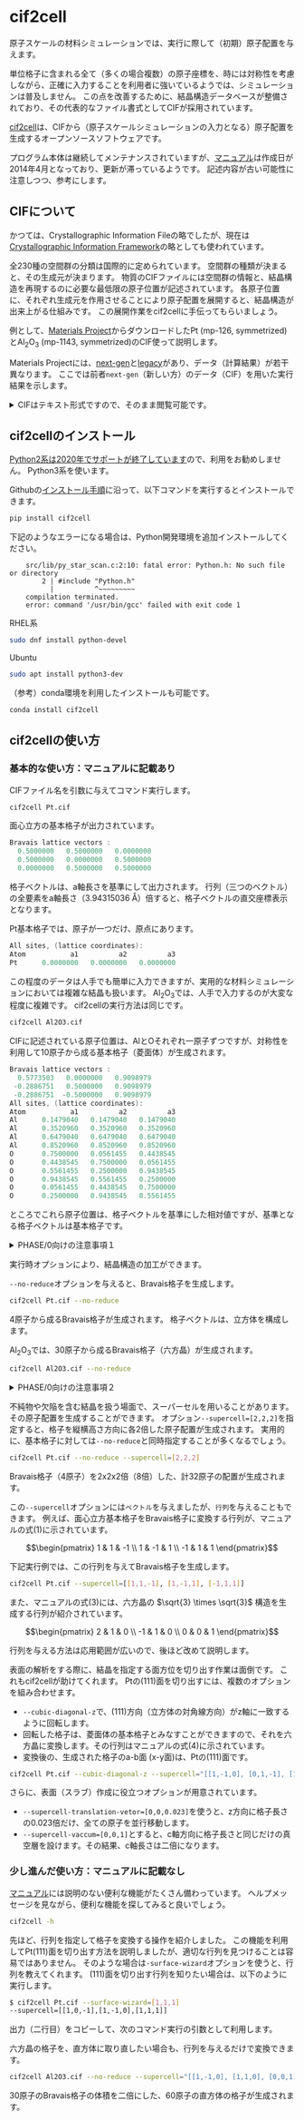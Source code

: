 # cif2cell

原子スケールの材料シミュレーションでは、実行に際して（初期）原子配置を与えます。

単位格子に含まれる全て（多くの場合複数）の原子座標を、時には対称性を考慮しながら、正確に入力することを利用者に強いているようでは、シミュレーションは普及しません。
この点を改善するために、結晶構造データベースが整備されており、その代表的なファイル書式としてCIFが採用されています。

[cif2cell](https://github.com/torbjornbjorkman/cif2cell)は、CIFから（原子スケールシミュレーションの入力となる）原子配置を生成するオープンソースソフトウェアです。

プログラム本体は継続してメンテナンスされていますが、[マニュアル](https://github.com/torbjornbjorkman/cif2cell/blob/master/docs/cif2cell.pdf)は作成日が2014年4月となっており、更新が滞っているようです。
記述内容が古い可能性に注意しつつ、参考にします。

## CIFについて

かつては、Crystallographic Information Fileの略でしたが、現在は[Crystallographic Information Framework](https://www.iucr.org/resources/cif)の略としても使われています。

全230種の空間群の分類は国際的に定められています。
空間群の種類が決まると、その生成元が決まります。
物質のCIFファイルには空間群の情報と、結晶構造を再現するのに必要な最低限の原子位置が記述されています。
各原子位置に、それぞれ生成元を作用させることにより原子配置を展開すると、結晶構造が出来上がる仕組みです。
この展開作業をcif2cellに手伝ってもらいましょう。

例として、[Materials Project](https://materialsproject.org)からダウンロードしたPt (mp-126, symmetrized)とAl<sub>2</sub>O<sub>3</sub> (mp-1143, symmetrized)のCIF使って説明します。

Materials Projectには、[next-gen](https://next-gen.materialsproject.org/)と[legacy](https://legacy.materialsproject.org/)があり、データ（計算結果）が若干異なります。
ここでは前者`next-gen`（新しい方）のデータ（CIF）を用いた実行結果を示します。

<details>

<summary>CIFはテキスト形式ですので、そのまま閲覧可能です。</summary>

多くの場合格子は、Bravais格子で与えられています。
長さの単位はÅです。

```C
_cell_length_a   3.94315036
_cell_length_b   3.94315036
_cell_length_c   3.94315036
_cell_angle_alpha   90.00000000
_cell_angle_beta   90.00000000
_cell_angle_gamma   90.00000000
```

対称性に関する情報を含みます。

```C
_symmetry_space_group_name_H-M   Fm-3m
（略）
_symmetry_Int_Tables_number   225
（略）
loop_
 _symmetry_equiv_pos_site_id
 _symmetry_equiv_pos_as_xyz
  1  'x, y, z'
  2  '-x, -y, -z'
  3  '-y, x, z'
  4  'y, -x, -z'
  5  '-x, -y, z'
（略）
```

原子位置の情報です。

```C
  Pt  Pt0  4  0.00000000  0.00000000  0.00000000  1
```

</details>

## cif2cellのインストール

[Python2系は2020年でサポートが終了しています](https://www.python.org/doc/sunset-python-2/)ので、利用をお勧めしません。
Python3系を使います。

Githubの[インストール手順](https://github.com/torbjornbjorkman/cif2cell#installation-instructions)に沿って、以下コマンドを実行するとインストールできます。

```sh
pip install cif2cell
```

下記のようなエラーになる場合は、Python開発環境を追加インストールしてください。

```
    src/lib/py_star_scan.c:2:10: fatal error: Python.h: No such file or directory
        2 | #include "Python.h"
          |          ^~~~~~~~~~
    compilation terminated.
    error: command '/usr/bin/gcc' failed with exit code 1
```

RHEL系

```sh
sudo dnf install python-devel
```

Ubuntu

```sh
sudo apt install python3-dev
```

（参考）conda環境を利用したインストールも可能です。

```sh
conda install cif2cell
```

## cif2cellの使い方

### 基本的な使い方：マニュアルに記載あり

CIFファイル名を引数に与えてコマンド実行します。

```sh
cif2cell Pt.cif
```

面心立方の基本格子が出力されています。

```C
Bravais lattice vectors :
  0.5000000   0.5000000   0.0000000
  0.5000000   0.0000000   0.5000000
  0.0000000   0.5000000   0.5000000
```

格子ベクトルは、a軸長さを基準にして出力されます。
行列（三つのベクトル）の全要素をa軸長さ（3.94315036 Å）倍すると、格子ベクトルの直交座標表示となります。

Pt基本格子では、原子が一つだけ、原点にあります。

```C
All sites, (lattice coordinates):
Atom           a1          a2          a3
Pt      0.0000000   0.0000000   0.0000000
```

この程度のデータは人手でも簡単に入力できますが、実用的な材料シミュレーションにおいては複雑な結晶も扱います。
Al<sub>2</sub>O<sub>3</sub>では、人手で入力するのが大変な程度に複雑です。
cif2cellの実行方法は同じです。

```sh
cif2cell Al2O3.cif
```

CIFに記述されている原子位置は、AlとOそれぞれ一原子ずつですが、対称性を利用して10原子から成る基本格子（菱面体）が生成されます。

```C
Bravais lattice vectors :
  0.5773503   0.0000000   0.9098979
 -0.2886751   0.5000000   0.9098979
 -0.2886751  -0.5000000   0.9098979
All sites, (lattice coordinates):
Atom           a1          a2          a3
Al      0.1479040   0.1479040   0.1479040
Al      0.3520960   0.3520960   0.3520960
Al      0.6479040   0.6479040   0.6479040
Al      0.8520960   0.8520960   0.8520960
O       0.7500000   0.0561455   0.4438545
O       0.4438545   0.7500000   0.0561455
O       0.5561455   0.2500000   0.9438545
O       0.9438545   0.5561455   0.2500000
O       0.0561455   0.4438545   0.7500000
O       0.2500000   0.9438545   0.5561455
```

ところでこれら原子位置は、格子ベクトルを基準にした相対値ですが、基準となる格子ベクトルは基本格子です。

<details>

<summary>PHASE/0向けの注意事項１</summary>

PHASE/0の入力ファイルでは、`coordinate_system = internal`（既定値）で指定する原子位置は、Bravais格子を基準にした相対的な値です。
そのため上記数値そのままでは利用できません。
利用方法はこの後述べます。
なお、Ptは(0,0,0)にのみ原子があるので、どちらの格子ベクトルを基準にしても同じです。

</details>

実行時オプションにより、結晶構造の加工ができます。

`--no-reduce`オプションを与えると、Bravais格子を生成します。

```sh
cif2cell Pt.cif --no-reduce
```

4原子から成るBravais格子が生成されます。
格子ベクトルは、立方体を構成します。

Al<sub>2</sub>O<sub>3</sub>では、30原子から成るBravais格子（六方晶）が生成されます。

```sh
cif2cell Al2O3.cif --no-reduce
```

<details>

<summary>PHASE/0向けの注意事項２</summary>

この座標値はBravais格子ベクトルを基準にしていますので、PHASE/0入力ファイルでそのまま利用できます。

[Bravais格子30原子のPHASE/0入力ファイル](nfinpB.data)

座標値はそのままに、基本格子では等価な位置の原子を削除（コメントアウト）すると、基本格子10原子用の原子位置となります。

[基本格子10原子のPHASE/0入力ファイル](nfinpP.data)

</details>

不純物や欠陥を含む結晶を扱う場面で、スーパーセルを用いることがあります。
その原子配置を生成することができます。
オプション`--supercell=[2,2,2]`を指定すると、格子を縦横高さ方向に各2倍した原子配置が生成されます。
実用的に、基本格子に対しては`--no-reduce`と同時指定することが多くなるでしょう。

```sh
cif2cell Pt.cif --no-reduce --supercell=[2,2,2]
```

Bravais格子（4原子）を2x2x2倍（8倍）した、計32原子の配置が生成されます。

この`--supercell`オプションには`ベクトル`を与えましたが、`行列`を与えることもできます。
例えば、面心立方基本格子をBravais格子に変換する行列が、マニュアルの式(1)に示されています。

```math
\begin{pmatrix}
1 & 1 & -1 \\
1 & -1 & 1 \\
-1 & 1 & 1
\end{pmatrix}
```

下記実行例では、この行列を与えてBravais格子を生成します。

```sh
cif2cell Pt.cif --supercell=[[1,1,-1], [1,-1,1], [-1,1,1]]
```

また、マニュアルの式(3)には、六方晶の $\sqrt{3} \times \sqrt{3}$ 構造を生成する行列が紹介されています。

```math
\begin{pmatrix}
2 & 1 & 0 \\
-1 & 1 & 0 \\
0 & 0 & 1
\end{pmatrix}
```

行列を与える方法は応用範囲が広いので、後ほど改めて説明します。

表面の解析をする際に、結晶を指定する面方位を切り出す作業は面倒です。
これもcif2cellが助けてくれます。
Ptの(111)面を切り出すには、複数のオプションを組み合わせます。

- `--cubic-diagonal-z`で、(111)方向（立方体の対角線方向）がz軸に一致するように回転します。
- 回転した格子は、菱面体の基本格子とみなすことができますので、それを六方晶に変換します。その行列はマニュアルの式(4)に示されています。
- 変換後の、生成された格子のa-b面 (x-y面)は、Ptの(111)面です。

```sh
cif2cell Pt.cif --cubic-diagonal-z --supercell="[[1,-1,0], [0,1,-1], [1,1,1]]"
```

さらに、表面（スラブ）作成に役立つオプションが用意されています。

- `--supercell-translation-vetor=[0,0,0.023]`を使うと、z方向に格子長さの0.023倍だけ、全ての原子を並行移動します。
- `--supercell-vaccum=[0,0,1]`とすると、c軸方向に格子長さと同じだけの真空層を設けます。その結果、c軸長さは二倍になります。

### 少し進んだ使い方：マニュアルに記載なし

[マニュアル](https://github.com/torbjornbjorkman/cif2cell/blob/master/docs/cif2cell.pdf)には説明のない便利な機能がたくさん備わっています。
ヘルプメッセージを見ながら、便利な機能を探してみると良いでしょう。

```sh
cif2cell -h
```

先ほど、行列を指定して格子を変換する操作を紹介しました。
この機能を利用してPt(111)面を切り出す方法を説明しましたが、適切な行列を見つけることは容易ではありません。
そのような場合は`-surface-wizard`オプションを使うと、行列を教えてくれます。
(111)面を切り出す行列を知りたい場合は、以下のように実行します。

```sh
$ cif2cell Pt.cif --surface-wizard=[1,1,1]
--supercell=[[1,0,-1],[1,-1,0],[1,1,1]]
```

出力（二行目）をコピーして、次のコマンド実行の引数として利用します。

六方晶の格子を、直方体に取り直したい場合も、行列を与えるだけで変換できます。

```sh
cif2cell Al2O3.cif --no-reduce --supercell="[[1,-1,0], [1,1,0], [0,0,1]]"
```

30原子のBravais格子の体積を二倍にした、60原子の直方体の格子が生成されます。
